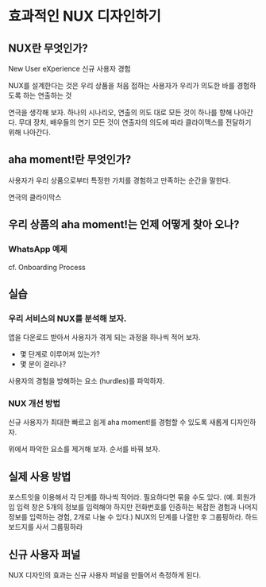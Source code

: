 # 효과적인 NUX 디자인하기

## NUX란 무엇인가?
New User eXperience
신규 사용자 경험

NUX를 설계한다는 것은 우리 상품을 처음 접하는 사용자가 우리가 의도한 바를 경험하도록 하는 연출하는 것

연극을 생각해 보자.
하나의 시나리오, 연출의 의도 대로 모든 것이 하나를 향해 나아간다.
무대 장치, 배우들의 연기 모든 것이 연출자의 의도에 따라 클라이맥스를 전달하기 위해 나아간다.

## aha moment!란 무엇인가?

사용자가 우리 상품으로부터 특정한 가치를 경험하고 만족하는 순간을 말한다.

연극의 클라이막스


## 우리 상품의 aha moment!는 언제 어떻게 찾아 오나?

### WhatsApp 예제


cf. Onboarding Process

## 실습
### 우리 서비스의 NUX를 분석해 보자.
앱을 다운로드 받아서 사용자가 겪게 되는 과정을 하나씩 적어 보자.

- 몇 단계로 이루어져 있는가?
- 몇 분이 걸리나?

사용자의 경험을 방해하는 요소 (hurdles)를 파악하자.

### NUX 개선 방법
신규 사용자가 최대한 빠르고 쉽게 aha moment!를 경험할 수 있도록 새롭게 디자인하자.

위에서 파악한 요소를 제거해 보자.
순서를 바꿔 보자.

## 실제 사용 방법
포스트잇을 이용해서 각 단계를 하나씩 적어라. 필요하다면 묶을 수도 있다. (예. 회원가입 입력 창은 5개의 정보를 입력해야 하지만 전화번호를 인증하는 복잡한 경험과 나머지 정보를 입력하는 경험, 2개로 나눌 수 있다.)
NUX의 단계를 나열한 후 그룹핑하라.
하드 보드지를 사서 그룹핑하라

## 신규 사용자 퍼널
NUX 디자인의 효과는 신규 사용자 퍼널을 만들어서 측정하게 된다.

